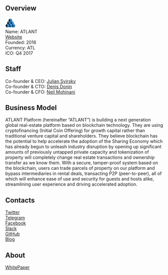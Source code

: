 ## Overview
![logo](../projects/logo/atlant.png)  
Name: ATLANT   
[Website](https://atlant.io/)  
Founded: 2016  
Currency: ATL  
ICO: Q4 2017
## Staff
Co-founder & CEO: [Julian Svirsky](../people/julian_svirsky.md)  
Co-founder & CTO: [Denis Donin](../people/denis_donin.md)  
Co-founder & CFO: [Neil Mohinani](../people/neil_mohinani.md)  
## Business Model
ATLANT Platform (hereinafter “ATLANT”) is building a next generation global real-estate platform based on blockchain technology. They are using cryptofinancing (Initial Coin Offering) for growth capital rather than traditional venture capital and shareholders. They believe blockchain has the potential to help accelerate the adoption of the Sharing Economy which has already begun to unleash industry disruption by opening up significant amounts of previously untapped private capacity and tokenization of property will completely change real estate transactions and ownership transfer as we know them. With a secure, tamper-proof system based on the blockchain, users can trade parcels of property on our platform and bypass intermediaries in rental deals, transacting P2P (peer-to-peer), all of which will enhance ease of use and security for guests and hosts alike, streamlining user experience and driving accelerated adoption.
## Contacts  
[Twitter](https://twitter.com/atlantio)  
[Telegram](https://t.me/atlant_eng)  
[Facebook](https://www.facebook.com/atlantplatform/)  
[Slack](https://atlantio.slack.com/join/shared_invite/MjMyNzg4MTM5NTg0LTE1MDQwMzM4NjItMGEyZDY0MGY3Mg)  
[GitHub](https://github.com/atlantplatform)  
[Blog](https://medium.com/@atlantio)  
## About  
[WhitePaper](https://atlant.io/assets/documents/en/Atlant_WP_publish.pdf) 
